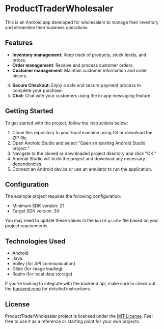 # ProductTraderWholesaler

This is an Android app developed for wholesalers to manage their inventory and streamline their business operations.

## Features

-  **Inventory management**: Keep track of products, stock levels, and prices.
-  **Order management**: Receive and process customer orders.
-  **Customer management**: Maintain customer information and order history.
4. **Secure Checkout:** Enjoy a safe and secure payment process to complete your purchase.
5. **Chat:** Chat with your customers using the in-app messaging feature

## Getting Started

To get started with the project, follow the instructions below:

1. Clone this repository to your local machine using Git or download the ZIP file.
2. Open Android Studio and select "Open an existing Android Studio project."
3. Navigate to the cloned or downloaded project directory and click "OK."
4. Android Studio will build the project and download any necessary dependencies.
5. Connect an Android device or use an emulator to run the application.


## Configuration

The example project requires the following configuration:

- Minimum SDK version: 21
- Target SDK version: 30

You may need to update these values in the `build.gradle` file based on your project requirements.


## Technologies Used

- Android
- Java.
- Volley (for API communication)
- Glide (for image loading)
- Realm (for local data storage)

If you're looking to integrate with the backend api, make sure to check out the  [backend repo](https://github.com/cgardesey/trader_apps_backend) for detailed instructions.

## License

ProductTraderWholesaler project is licensed under the [MIT License](LICENSE). Feel free to use it as a reference or starting point for your own projects.
